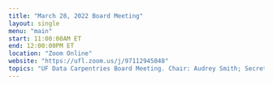 ```yaml
---
title: "March 28, 2022 Board Meeting"
layout: single
menu: "main"
start: 11:00:00AM ET
end: 12:00:00PM ET
location: "Zoom Online"
website: "https://ufl.zoom.us/j/97112945048"
topics: "UF Data Carpentries Board Meeting. Chair: Audrey Smith; Secretary: Cory Brunson"
---
```

